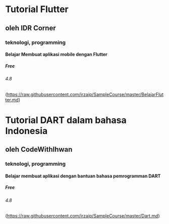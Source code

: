 # Tutorial Flutter
## oleh IDR Corner
### teknologi, programming
#### Belajar Membuat aplikasi mobile dengan Flutter
##### Free
###### 4.8
(https://raw.githubusercontent.com/irzaip/SampleCourse/master/BelajarFlutter.md)

# Tutorial DART dalam bahasa Indonesia
## oleh CodeWithIhwan
### teknologi, programming
#### Belajar membuat aplikasi dengan bantuan bahasa pemrogramman DART
##### Free
###### 4.8
(https://raw.githubusercontent.com/irzaip/SampleCourse/master/Dart.md)
